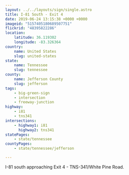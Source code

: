 ```yaml
---
layout: ../../layouts/sign/single.astro
title: I-81 South - Exit 4
date: 2019-06-24 13:15:38 +0000 +0000
imageid: "5157405180689507751"
flickrid: "48395822286"
location:
    latitude: 36.119302
    longitude: -83.326364
country:
    name: United States
    slug: united-states
state:
    name: Tennessee
    slug: tennessee
county:
    name: Jefferson County
    slug: jefferson
tags:
    - big-green-sign
    - intersection
    - freeway-junction
highway:
    - i81
    - tns341
intersections:
    - highway1: i81
      highway2: tns341
statePages:
    - state/tennessee
countyPages:
    - state/tennessee/jefferson

---
```

I-81 south approaching Exit 4 - TNS-341/White Pine Road.